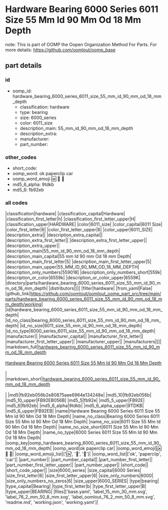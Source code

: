 # Hardware Bearing 6000 Series 6011 Size 55 Mm Id 90 Mm Od 18 Mm Depth  

note: This is part of OOMP the Oopen Organization Method For Parts. For more details: https://github.com/oomlout/oomp_base

##  part details





### id
* oomp_id: hardware_bearing_6000_series_6011_size_55_mm_id_90_mm_od_18_mm_depth
  * classification: hardware
  * type: bearing
  * size: 6000_series
  * color: 6011_size
  * description_main: 55_mm_id_90_mm_od_18_mm_depth
  * description_extra: 
  * manufacturer: 
  * part_number: 

### other_codes
* short_code: 
* oomp_word: ok paperclip car
* oomp_word_emoji :ok: :paperclip: :car:
* md5_6_alpha: 9tdkb
* md5_6: fb92eb

### all codes 
|classification|hardware|
|classification_capital|Hardware|
|classification_first_letter|h|
|classification_first_letter_upper|H|
|classification_upper|HARDWARE|
|color|6011_size|
|color_capital|6011 Size|
|color_first_letter|6|
|color_first_letter_upper|6|
|color_upper|6011_SIZE|
|description_extra||
|description_extra_capital||
|description_extra_first_letter||
|description_extra_first_letter_upper||
|description_extra_upper||
|description_main|55_mm_id_90_mm_od_18_mm_depth|
|description_main_capital|55 mm Id 90 mm Od 18 mm Depth|
|description_main_first_letter|5|
|description_main_first_letter_upper|5|
|description_main_upper|55_MM_ID_90_MM_OD_18_MM_DEPTH|
|description_only_numbers|559018|
|description_only_numbers_short|559k|
|description_or_color|6559k|
|description_or_color_upper|6559K|
|directory|parts/hardware_bearing_6000_series_6011_size_55_mm_id_90_mm_od_18_mm_depth|
|distributors|[]|
|filter|hardware|
|from_yaml|False|
|github_link|https://github.com/oomlout/oomlout_oomp_part_src/tree/main/parts/hardware_bearing_6000_series_6011_size_55_mm_id_90_mm_od_18_mm_depth/working|
|id|hardware_bearing_6000_series_6011_size_55_mm_id_90_mm_od_18_mm_depth|
|id_no_class|bearing_6000_series_6011_size_55_mm_id_90_mm_od_18_mm_depth|
|id_no_size|6011_size_55_mm_id_90_mm_od_18_mm_depth|
|id_no_type|6000_series_6011_size_55_mm_id_90_mm_od_18_mm_depth|
|manufacturer||
|manufacturer_capital||
|manufacturer_first_letter||
|manufacturer_first_letter_upper||
|manufacturer_upper||
|manufacturers|[]|
|markdown_full|[hardware_bearing_6000_series_6011_size_55_mm_id_90_mm_od_18_mm_depth](https://github.com/oomlout/oomlout_oomp_part_src/tree/main/parts/hardware_bearing_6000_series_6011_size_55_mm_id_90_mm_od_18_mm_depth/working)<br>[](https://github.com/oomlout/oomlout_oomp_part_src/tree/main/parts/hardware_bearing_6000_series_6011_size_55_mm_id_90_mm_od_18_mm_depth/working)<br>[Hardware Bearing 6000 Series 6011 Size 55 Mm Id 90 Mm Od 18 Mm Depth](https://github.com/oomlout/oomlout_oomp_part_src/tree/main/parts/hardware_bearing_6000_series_6011_size_55_mm_id_90_mm_od_18_mm_depth/working)<br><br>|
|markdown_short|[hardware_bearing_6000_series_6011_size_55_mm_id_90_mm_od_18_mm_depth](https://github.com/oomlout/oomlout_oomp_part_src/tree/main/parts/hardware_bearing_6000_series_6011_size_55_mm_id_90_mm_od_18_mm_depth/working)<br><br>|
|md5|fb92eb056b2e80875aee6964e134248e|
|md5_10|fb92eb056b|
|md5_10_upper|FB92EB056B|
|md5_5|fb92e|
|md5_5_upper|FB92E|
|md5_6|fb92eb|
|md5_6_alpha|9tdkb|
|md5_6_alpha_upper|9TDKB|
|md5_6_upper|FB92EB|
|name|Hardware Bearing 6000 Series 6011 Size 55 Mm Id 90 Mm Od 18 Mm Depth|
|name_no_class|Bearing 6000 Series 6011 Size 55 Mm Id 90 Mm Od 18 Mm Depth|
|name_no_size|6011 Size 55 Mm Id 90 Mm Od 18 Mm Depth|
|name_no_size_short|6011 Size 55 Mm Id 90 Mm Od 18 Mm Depth|
|name_no_type|6000 Series 6011 Size 55 Mm Id 90 Mm Od 18 Mm Depth|
|oomp_key|oomp_hardware_bearing_6000_series_6011_size_55_mm_id_90_mm_od_18_mm_depth|
|oomp_word|ok paperclip car|
|oomp_word_emoji|:ok: :paperclip: :car:|
|oomp_word_emoji_list|[':ok:', ':paperclip:', ':car:']|
|oomp_word_list|['ok', 'paperclip', 'car']|
|part_number||
|part_number_capital||
|part_number_first_letter||
|part_number_first_letter_upper||
|part_number_upper||
|short_code||
|short_code_upper||
|size|6000_series|
|size_capital|6000 Series|
|size_first_letter|6|
|size_first_letter_upper|6|
|size_only_numbers|6000|
|size_only_numbers_no_zeros|6|
|size_upper|6000_SERIES|
|type|bearing|
|type_capital|Bearing|
|type_first_letter|b|
|type_first_letter_upper|B|
|type_upper|BEARING|
|files|['base.yaml', 'label_15_mm_30_mm.svg', 'label_76_2_mm_50_8_mm.svg', 'label_oomlout_76_2_mm_50_8_mm.svg', 'readme.md', 'working.json', 'working.yaml']|
